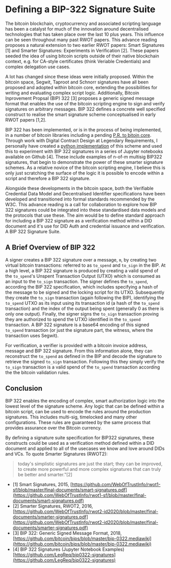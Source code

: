 # Defining a BIP-322 Signature Suite

The bitcoin blockchain, cryptocurrency and associated scripting language has been a catalyst for much of the innovation around decentralised technologies that has taken place over the last 10 plus years. This influence can be seen throughout many past RWOT papers. This advance reading proposes a natural extension to two earlier RWOT papers: Smart Signatures [1] and Smarter Signatures: Experiments in Verification [2]. These papers seeded the idea of using bitcoin scripts outside of their native blockchain context, e.g. for CA-style certificates (think Veriable Credentials) and complex delegation use cases.

A lot has changed since these ideas were initially proposed. Within the bitcoin space, Segwit, Taproot and Schnorr signatures have all been proposed and adopted within bitcoin core, extending the possibilities for writing and evaluating complex script logic. Additionally, Bitcoin Inprovement Propsal (BIP) 322 [3] proposes a generic signed message format that enables the use of the bitcoin scripting engine to sign and verify signatures on arbitrary messages. BIP 322 defines a concrete well specified construct to realise the smart signature scheme conceptualised in early RWOT papers [1,2].

BIP 322 has been implemented, or is in the process of being implemented, in a number of bitcoin libraries including a pending [P.R. to bitoin core](https://github.com/bitcoin/bitcoin/pull/24058). Through work with Digital Contract Design at Legendary Requirements, I personally have created a [python implementation](https://github.com/buidl-bitcoin/buidl-python/pull/140) of this scheme and used this to experiment with BIP 322 signatures in a series of Jupyter notebooks available on Github [4]. These include examples of n-of-m multisig BIP322 signatures, that begin to demonstrate the power of these smarter signature schemes. As a relative novice of the bitcoin scripting engine, I believe this is only just scratching the surface of the logic it is possible to encode within a script and therefore a BIP 322 signature.

Alongside these developments in the bitcoin space, both the Verifiable Credential Data Model and Decentralised Identifier specifications have been developed and transitioned into formal standards recommended by the W3C. This advance reading is a call for collaboration to explore how BIP 322 signatures could be integrated into these standardised data models and the protocols that use these. The aim would be to define standard approach for including a BIP 322 signature as a verification method within a DID document and it's use for DID Auth and credential issuance and verification. A BIP 322 Signature Suite.

## A Brief Overview of BIP 322

A signer creates a BIP 322 signature over a message, `m`, by creating two virtual bitcoin transactions: referred to as `to_spend` and `to_sign` in the BIP. At a high level, a BIP 322 signature is produced by creating a valid spend of the `to_spend`'s Unspent Transaction Output (UTXO) which is consumed as an input to the `to_sign` transaction. The signer defines the `to_spend`, according the BIP 322 specification, which includes specifying a hash of the message to be signed and the locking script for its UTXO. Subsequently they create the `to_sign` transaction (again following the BIP), identifying the `to_spend` UTXO as its input using its transaction id (a hash of the  `to_spend` transaction) and the index of the output being spent (generally 0 as there is only one output). Finally, the signer signs the `to_sign` transaction proving they are authorized to spend the UTXO identified in the `to_spend` transaction. A BIP 322 signature is a base64 encoding of this signed `to_spend` transaction (or just the signature part, the witness, where the transaction uses Segwit).

For verification, a verifier is provided with a bitcoin invoice address, message and BIP 322 signature. From this information alone, they can reconstruct the `to_spend` as defined in the BIP and decode the signature to retrieve the signed `to_sign` transaction. Following this they simply verify the `to_sign` transaction is a valid spend of the `to_spend` transaction according the the bitcoin validation rules.

## Conclusion

BIP 322 enables the encoding of complex, smart authorization logic into the lowest level of the signature scheme. Any logic that can be defined within a bitcoin script, can be used to encode the rules around the production signatures. This includes multi-sig, timelocked and many other configurations. These rules are guaranteed by the same process that provides assurance over the Bitcoin currency.

 By defining a signature suite specification for BIP322 signatures, these constructs could be used as a verification method defined within a DID document and applied to all of the usecases we know and love around DIDs and VCs. To quote Smarter Signatures (RWOT2):
 > today's simplistic signatures are just the start; they can be improved, to create more powerful and more complex signatures that can truly be better and smarter."[2]



- [1] Smart Signatures, 2015, [https://github.com/WebOfTrustInfo/rwot1-sf/blob/master/final-documents/smart-signatures.pdf](https://github.com/WebOfTrustInfo/rwot1-sf/blob/master/final-documents/smart-signatures.pdf)
- [2] Smarter Signatures, RWOT2, 2016, [https://github.com/WebOfTrustInfo/rwot2-id2020/blob/master/final-documents/smarter-signatures.pdf](https://github.com/WebOfTrustInfo/rwot2-id2020/blob/master/final-documents/smarter-signatures.pdf) 
- [3] BIP 322: Generic Signed Message Format, 2018, [https://github.com/bitcoin/bips/blob/master/bip-0322.mediawiki](https://github.com/bitcoin/bips/blob/master/bip-0322.mediawiki)
- [4] BIP 322 Signatures (Jupyter Notebook Examples) [https://github.com/LegReq/bip0322-signatures](https://github.com/LegReq/bip0322-signatures)
